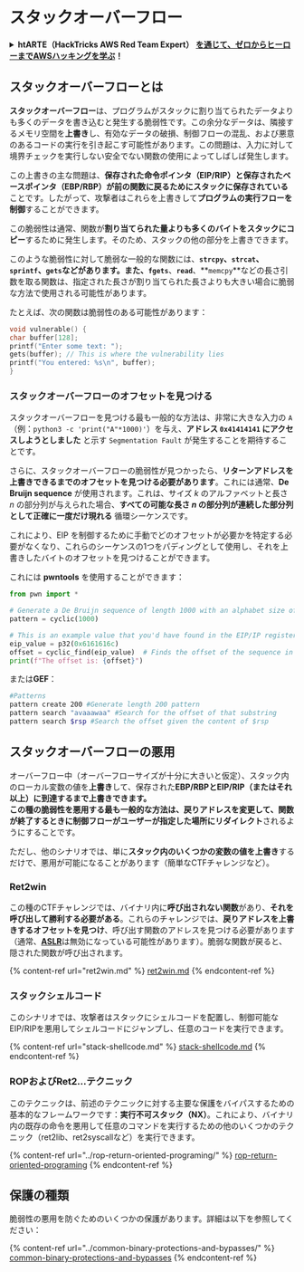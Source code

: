 # スタックオーバーフロー

<details>

<summary><strong>htARTE（HackTricks AWS Red Team Expert）</strong> <a href="https://training.hacktricks.xyz/courses/arte"><strong>を通じて、ゼロからヒーローまでAWSハッキングを学ぶ</strong></a><strong>！</strong></summary>

HackTricks をサポートする他の方法:

* **HackTricks で企業を宣伝したい** または **HackTricks をPDFでダウンロードしたい** 場合は [**SUBSCRIPTION PLANS**](https://github.com/sponsors/carlospolop) をチェックしてください！
* [**公式PEASS＆HackTricksグッズ**](https://peass.creator-spring.com)を入手する
* [**The PEASS Family**](https://opensea.io/collection/the-peass-family) を発見し、独占的な [**NFTs**](https://opensea.io/collection/the-peass-family) のコレクションを見つける
* **💬 [**Discordグループ**](https://discord.gg/hRep4RUj7f) に参加するか、[**telegramグループ**](https://t.me/peass) に参加するか、**Twitter** 🐦 [**@hacktricks\_live**](https://twitter.com/hacktricks\_live) をフォローする
* **ハッキングトリックを共有するために、PRを** [**HackTricks**](https://github.com/carlospolop/hacktricks) と [**HackTricks Cloud**](https://github.com/carlospolop/hacktricks-cloud) のGitHubリポジトリに提出する

</details>

## スタックオーバーフローとは

**スタックオーバーフロー**は、プログラムがスタックに割り当てられたデータよりも多くのデータを書き込むと発生する脆弱性です。この余分なデータは、隣接するメモリ空間を**上書き**し、有効なデータの破損、制御フローの混乱、および悪意のあるコードの実行を引き起こす可能性があります。この問題は、入力に対して境界チェックを実行しない安全でない関数の使用によってしばしば発生します。

この上書きの主な問題は、**保存された命令ポインタ（EIP/RIP）**と**保存されたベースポインタ（EBP/RBP）**が前の関数に戻るために**スタックに保存されている**ことです。したがって、攻撃者はこれらを上書きして**プログラムの実行フローを制御**することができます。

この脆弱性は通常、関数が**割り当てられた量よりも多くのバイトをスタックにコピー**するために発生します。そのため、スタックの他の部分を上書きできます。

このような脆弱性に対して脆弱な一般的な関数には、**`strcpy`、`strcat`、`sprintf`、`gets`**などがあります。また、**`fgets`**、**`read`**、**`memcpy`**などの長さ引数を取る関数は、指定された長さが割り当てられた長さよりも大きい場合に脆弱な方法で使用される可能性があります。

たとえば、次の関数は脆弱性のある可能性があります：
```c
void vulnerable() {
char buffer[128];
printf("Enter some text: ");
gets(buffer); // This is where the vulnerability lies
printf("You entered: %s\n", buffer);
}
```
### スタックオーバーフローのオフセットを見つける

スタックオーバーフローを見つける最も一般的な方法は、非常に大きな入力の `A`（例：`python3 -c 'print("A"*1000)'`）を与え、**アドレス `0x41414141` にアクセスしようとしました** と示す `Segmentation Fault` が発生することを期待することです。

さらに、スタックオーバーフローの脆弱性が見つかったら、**リターンアドレスを上書きできるまでのオフセットを見つける必要があります**。これには通常、**De Bruijn sequence** が使用されます。これは、サイズ _k_ のアルファベットと長さ _n_ の部分列が与えられた場合、**すべての可能な長さ _n_ の部分列が連続した部分列として正確に一度だけ現れる** 循環シーケンスです。

これにより、EIP を制御するために手動でどのオフセットが必要かを特定する必要がなくなり、これらのシーケンスの1つをパディングとして使用し、それを上書きしたバイトのオフセットを見つけることができます。

これには **pwntools** を使用することができます：
```python
from pwn import *

# Generate a De Bruijn sequence of length 1000 with an alphabet size of 256 (byte values)
pattern = cyclic(1000)

# This is an example value that you'd have found in the EIP/IP register upon crash
eip_value = p32(0x6161616c)
offset = cyclic_find(eip_value)  # Finds the offset of the sequence in the De Bruijn pattern
print(f"The offset is: {offset}")
```
または**GEF**：
```bash
#Patterns
pattern create 200 #Generate length 200 pattern
pattern search "avaaawaa" #Search for the offset of that substring
pattern search $rsp #Search the offset given the content of $rsp
```
## スタックオーバーフローの悪用

オーバーフロー中（オーバーフローサイズが十分に大きいと仮定）、スタック内のローカル変数の値を**上書き**して、保存された**EBP/RBPとEIP/RIP（またはそれ以上）**に到達するまで上書きできます。\
この種の脆弱性を悪用する最も一般的な方法は、**戻りアドレスを変更**して、関数が終了するときに**制御フローがユーザーが指定した場所にリダイレクト**されるようにすることです。

ただし、他のシナリオでは、単に**スタック内のいくつかの変数の値を上書き**するだけで、悪用が可能になることがあります（簡単なCTFチャレンジなど）。

### Ret2win

この種のCTFチャレンジでは、バイナリ内に**呼び出されない関数**があり、**それを呼び出して勝利する必要がある**。これらのチャレンジでは、**戻りアドレスを上書きするオフセットを見つけ**、呼び出す関数のアドレスを見つける必要があります（通常、[**ASLR**](../common-binary-protections-and-bypasses/aslr/)は無効になっている可能性があります）。脆弱な関数が戻ると、隠された関数が呼び出されます。

{% content-ref url="ret2win.md" %}
[ret2win.md](ret2win.md)
{% endcontent-ref %}

### スタックシェルコード

このシナリオでは、攻撃者はスタックにシェルコードを配置し、制御可能なEIP/RIPを悪用してシェルコードにジャンプし、任意のコードを実行できます。

{% content-ref url="stack-shellcode.md" %}
[stack-shellcode.md](stack-shellcode.md)
{% endcontent-ref %}

### ROPおよびRet2...テクニック

このテクニックは、前述のテクニックに対する主要な保護をバイパスするための基本的なフレームワークです：**実行不可スタック（NX）**。これにより、バイナリ内の既存の命令を悪用して任意のコマンドを実行するための他のいくつかのテクニック（ret2lib、ret2syscallなど）を実行できます。

{% content-ref url="../rop-return-oriented-programing/" %}
[rop-return-oriented-programing](../rop-return-oriented-programing/)
{% endcontent-ref %}

## 保護の種類

脆弱性の悪用を防ぐためのいくつかの保護があります。詳細は以下を参照してください：

{% content-ref url="../common-binary-protections-and-bypasses/" %}
[common-binary-protections-and-bypasses](../common-binary-protections-and-bypasses/)
{% endcontent-ref %}
